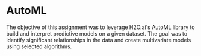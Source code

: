 # AutoML

The objective of this assignment was to leverage H2O.ai's AutoML library to build and interpret predictive models on a given dataset. The goal was to identify significant relationships in the data and create multivariate models using selected algorithms.


